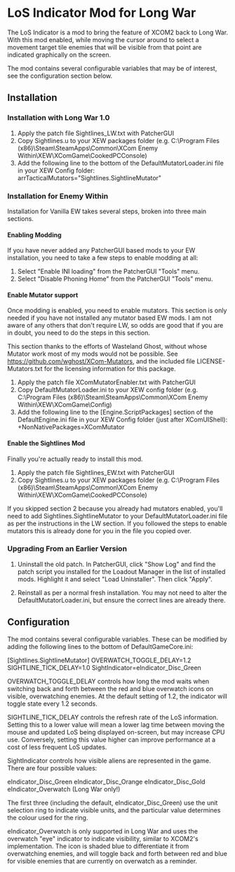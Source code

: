 # LoS Indicator Mod for Long War

The LoS Indicator is a mod to bring the feature of XCOM2 back to Long War. With this mod 
enabled, while moving the cursor around to select a movement target tile enemies that will
be visible from that point are indicated graphically on the screen. 

The mod contains several configurable variables that may be of interest, see the configuration
section below.

## Installation

### Installation with Long War 1.0

1. Apply the patch file Sightlines_LW.txt with PatcherGUI
2. Copy Sightlines.u to your XEW packages folder (e.g. C:\Program Files (x86)\Steam\SteamApps\Common\XCom Enemy Within\XEW\XComGame\CookedPCConsole)
3. Add the following line to the bottom of the DefaultMutatorLoader.ini file in your 
XEW Config folder:
    arrTacticalMutators="Sightlines.SightlineMutator"

### Installation for Enemy Within

Installation for Vanilla EW takes several steps, broken into three main sections. 

#### Enabling Modding

If you have never added any PatcherGUI based mods to your EW installation, you need to take a few steps to enable
modding at all:

1. Select "Enable INI loading" from the PatcherGUI "Tools" menu.
2. Select "Disable Phoning Home" from the PatcherGUI "Tools" menu. 

#### Enable Mutator support

Once modding is enabled, you need to enable mutators. This section is only needed if you have not installed any mutator
based EW mods. I am not aware of any others that don't require LW, so odds are good that if you are in doubt, you need to
do the steps in this section.
    
This section thanks to the efforts of Wasteland Ghost, without whose Mutator work most of my mods would not be possible. 
See https://github.com/wghost/XCom-Mutators, and the included file LICENSE-Mutators.txt for the licensing information
for this package.

1. Apply the patch file XComMutatorEnabler.txt with PatcherGUI
2. Copy DefaultMutatorLoader.ini to your XEW config folder (e.g. C:\Program Files (x86)\Steam\SteamApps\Common\XCom Enemy Within\XEW\XComGame\Config)
3. Add the following line to the [Engine.ScriptPackages] section of the DefaultEngine.ini file in your XEW Config folder (just after XComUIShell):
    +NonNativePackages=XComMutator
    
#### Enable the Sightlines Mod

Finally you're actually ready to install this mod. 

1. Apply the patch file Sightlines_EW.txt with PatcherGUI
2. Copy Sightlines.u to your XEW packages folder (e.g. C:\Program Files (x86)\Steam\SteamApps\Common\XCom Enemy Within\XEW\XComGame\CookedPCConsole)

If you skipped section 2 because you already had mutators enabled, you'll need to add Sightlines.SightlineMutator to your DefaultMutatorLoader.ini file
as per the instructions in the LW section. If you followed the steps to enable mutators this is already done for you in the file you copied over.

### Upgrading From an Earlier Version

1. Uninstall the old patch. In PatcherGUI, click "Show Log" and find the patch script you 
installed for the Loadout Manager in the list of installed mods. Highlight it and select 
"Load Uninstaller". Then click "Apply".

2. Reinstall as per a normal fresh installation. You may not need to alter the 
DefaultMutatorLoader.ini, but ensure the correct lines are already there.

## Configuration

The mod contains several configurable variables. These can be modified by adding the following
lines to the bottom of DefaultGameCore.ini:

[Sightlines.SightlineMutator]
OVERWATCH_TOGGLE_DELAY=1.2
SIGHTLINE_TICK_DELAY=1.0
SightIndicator=eIndicator_Disc_Green

OVERWATCH_TOGGLE_DELAY controls how long the mod waits when switching back and forth
between the red and blue overwatch icons on visible, overwatching enemies. At the default
setting of 1.2, the indicator will toggle state every 1.2 seconds.

SIGHTLINE_TICK_DELAY controls the refresh rate of the LoS information. Setting this to a
lower value will mean a lower lag time between moving the mouse and updated LoS being
displayed on-screen, but may increase CPU use. Conversely, setting this value higher can
improve performance at a cost of less frequent LoS updates.

SightIndicator controls how visible aliens are represented in the game. There are four
possible values:

eIndicator_Disc_Green
eIndicator_Disc_Orange
eIndicator_Disc_Gold
eIndicator_Overwatch  (Long War only!)

The first three (including the default, eIndicator_Disc_Green) use the unit selection
ring to indicate visible units, and the particular value determines the colour used
for the ring. 
    
eIndicator_Overwatch is only supported in Long War and uses the overwatch "eye" indicator 
to indicate visibility, similar to XCOM2's implementation.  The icon is shaded blue to 
differentiate it from overwatching enemies, and will toggle back and forth between red 
and blue for visible enemies that are currently on overwatch as a reminder.

